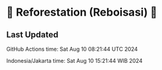 
# 🌳 Reforestation (Reboisasi) 🌲

## Last Updated

GitHub Actions time: Sat Aug 10 08:21:44 UTC 2024

Indonesia/Jakarta time: Sat Aug 10 15:21:44 WIB 2024
